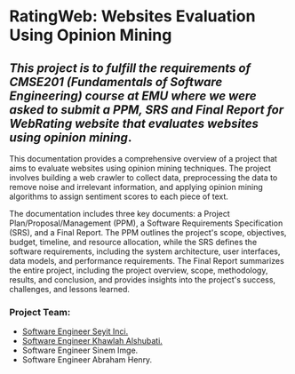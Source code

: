 # RatingWeb: Websites Evaluation Using Opinion Mining

## *This project is to fulfill the requirements of CMSE201 (Fundamentals of Software Engineering) course at EMU where we were asked to submit a PPM, SRS and Final Report for WebRating website that evaluates websites using opinion mining*. 


This documentation provides a comprehensive overview of a project that aims to evaluate websites using opinion mining techniques. The project involves building a web crawler to collect data, preprocessing the data to remove noise and irrelevant information, and applying opinion mining algorithms to assign sentiment scores to each piece of text.

The documentation includes three key documents: a Project Plan/Proposal/Management (PPM), a Software Requirements Specification (SRS), and a Final Report. The PPM outlines the project's scope, objectives, budget, timeline, and resource allocation, while the SRS defines the software requirements, including the system architecture, user interfaces, data models, and performance requirements. The Final Report summarizes the entire project, including the project overview, scope, methodology, results, and conclusion, and provides insights into the project's success, challenges, and lessons learned.

### Project Team: 
- [Software Engineer Seyit Inci.](https://github.com/seyitahmetinci/)
- [Software Engineer Khawlah Alshubati.](https://github.com/alshubati99)
- Software Engineer Sinem Imge. 
- Software Engineer Abraham Henry.
